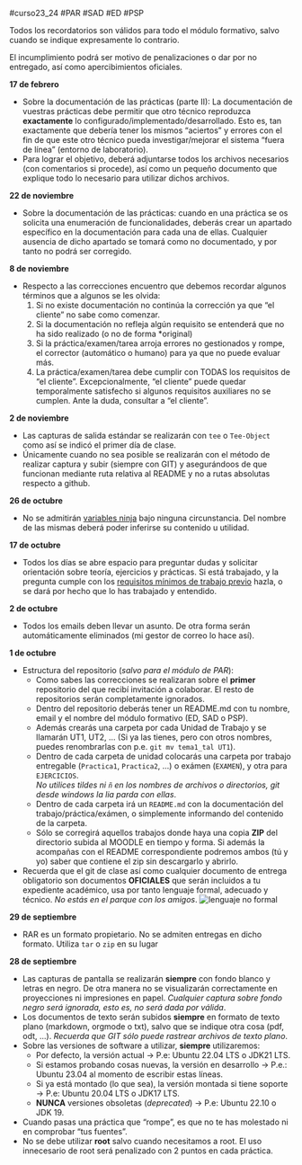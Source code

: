 #curso23_24 #PAR #SAD #ED #PSP

Todos los recordatorios son válidos para todo el módulo formativo, salvo cuando se indique expresamente lo contrario. 

El incumplimiento podrá ser motivo de penalizaciones o dar por no entregado, así como apercibimientos oficiales.

**17 de febrero**
+ Sobre la documentación de las prácticas (parte II): La documentación de vuestras prácticas debe permitir que otro técnico reproduzca **exactamente** lo configurado/implementado/desarrollado. Esto es, tan exactamente que debería tener los mismos “aciertos” y errores con el fin de que este otro técnico pueda investigar/mejorar el sistema “fuera de línea” (entorno de laboratorio).
+ Para lograr el objetivo, deberá adjuntarse todos los archivos necesarios (con comentarios si procede), así como un pequeño documento que explique todo lo necesario para utilizar dichos archivos.

**22 de noviembre**
+ Sobre la documentación de las prácticas: cuando en una práctica se os solicita una enumeración de funcionalidades, deberás crear un apartado específico en la documentación para cada una de ellas. Cualquier ausencia de dicho apartado se tomará como no documentado, y por tanto no podrá ser corregido.

**8 de noviembre**
+ Respecto a las correcciones encuentro que debemos recordar algunos términos que a algunos se les olvida:
  1. Si no existe documentación no continúa la corrección ya que “el cliente” no sabe como comenzar.
  2. Si la documentación no refleja algún requisito se entenderá que no ha sido realizado (o no de forma *original)
  3. Si la práctica/examen/tarea arroja errores no gestionados y rompe, el corrector (automático o humano) para ya que no puede evaluar más.
  4. La práctica/examen/tarea debe cumplir con TODAS los requisitos de “el cliente”. Excepcionalmente, “el cliente” puede quedar temporalmente satisfecho si algunos requisitos auxiliares no se cumplen. Ante la duda, consultar a “el cliente”.

**2 de noviembre**
+ Las capturas de salida estándar se realizarán con `tee` o `Tee-Object` como así se indicó el primer día de clase.
+ Únicamente cuando no sea posible se realizarán con el método de realizar captura y subir (siempre con GIT) y asegurándoos de que funcionan mediante ruta relativa al README y no a rutas absolutas respecto a github.

**26 de octubre**
+ No se admitirán [variables ninja](https://es.javascript.info/ninja-code) bajo ninguna circunstancia. Del nombre de las mismas deberá poder inferirse su contenido u utilidad.

**17 de octubre**
+ Todos los días se abre espacio para preguntar dudas y solicitar orientación sobre teoría, ejercicios y prácticas. Si está trabajado, y la pregunta cumple con los [requisitos mínimos de trabajo previo](https://github.com/luiscastelar/clases23-24/blob/main/Como-hacer-preguntas-de-manera-inteligente.png?raw=true) hazla, o se dará por hecho que lo has trabajado y entendido.
    
**2 de octubre**
+ Todos los emails deben llevar un asunto. De otra forma serán automáticamente eliminados (mi gestor de correo lo hace así).

**1 de octubre**
* Estructura del repositorio (_salvo para el módulo de PAR_):
  * Como sabes las correcciones se realizaran sobre el **primer** repositorio del que recibí invitación a colaborar. El resto de repositorios serán completamente ignorados.
  * Dentro del repositorio deberás tener un README.md con tu nombre, email y el nombre del módulo formativo (ED, SAD o PSP).
  * Además crearás una carpeta por cada Unidad de Trabajo y se llamarán UT1, UT2, ... (Si ya las tienes, pero con otros nombres, puedes renombrarlas con p.e. `git mv tema1_tal UT1`).
  * Dentro de cada carpeta de unidad colocarás una carpeta por trabajo entregable (`Practica1`, `Practica2`, ...) o exámen (`EXAMEN`), y otra para `EJERCICIOS`. \
    *No utilices tildes ni `ñ` en los nombres de archivos o directorios, git desde windows la lia parda con ellas*.
  * Dentro de cada carpeta irá un `README.md` con la documentación del trabajo/práctica/exámen, o simplemente informando del contenido de la carpeta.
  * Sólo se corregirá aquellos trabajos donde haya una copia **ZIP** del directorio subida al MOODLE en tiempo y forma. Si además la acompañas con el README correspondiente podremos ambos (tú y yo) saber que contiene el zip sin descargarlo y abrirlo.
* Recuerda que el git de clase así como cualquier documento de entrega obligatorio son documentos **OFICIALES** que serán incluidos a tu expediente académico, usa por tanto lenguaje formal, adecuado y técnico. *No estás en el parque con los amigos*.
![lenguaje no formal](https://luiscastelar.duckdns.org/2023/assets/ED/formas_inadecuadas.png)

**29 de septiembre**
+ RAR es un formato propietario. No se admiten entregas en dicho formato. Utiliza `tar` o `zip` en su lugar


**28 de septiembre**
+ Las capturas de pantalla se realizarán **siempre** con fondo blanco y letras en negro. De otra manera no se visualizarán correctamente en proyecciones ni impresiones en papel. *Cualquier captura sobre fondo negro será ignorada, esto es, no será dada por válida*.
+ Los documentos de texto serán subidos **siempre** en formato de texto plano (markdown, orgmode o txt), salvo que se indique otra cosa (pdf, odt, ...). *Recuerda que GIT sólo puede rastrear archivos de texto plano*.
+ Sobre las versiones de software a utilizar, **siempre** utilizaremos:
  + Por defecto, la versión actual -> P.e: Ubuntu 22.04 LTS o JDK21 LTS.
  + Si estamos probando cosas nuevas, la versión en desarrollo -> P.e.: Ubuntu 23.04 al momento de escribir estas líneas.
  + Si ya está montado (lo que sea), la versión montada si tiene soporte -> P.e: Ubuntu 20.04 LTS o JDK17 LTS.
  + **NUNCA** versiones obsoletas (*deprecated*) -> P.e: Ubuntu 22.10 o JDK 19.
+ Cuando pasas una práctica que “rompe”, es que no te has molestado ni en comprobar “tus fuentes”.
+ No se debe utilizar **root** salvo cuando necesitamos a root. El uso innecesario de root será penalizado con 2 puntos en cada práctica.

